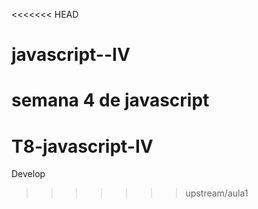 <<<<<<< HEAD
# javascript--IV
semana 4 de javascript
=======
# T8-javascript-IV

Develop
>>>>>>> upstream/aula1
